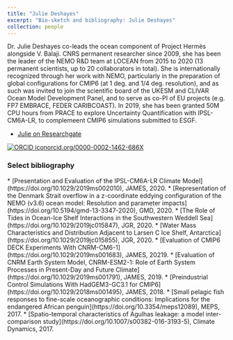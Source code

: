 ```yaml
---
title: "Julie Deshayes"
excerpt: "Bio-sketch and bibliography: Julie Deshayes"
collection: people
---
```


Dr. Julie Deshayes co-leads the ocean component of Project Hermès alongside V. Balaji. CNRS permanent researcher since 2009, she has been the leader of the NEMO R&D team at LOCEAN from 2015 to 2020 (13 permanent scientists, up to 20 collaborators in total). She is internationally recognized through her work with NEMO, particularly in the preparation of global configurations for CMIP6  (at 1 deg. and 1/4 deg. resolution), and as such was invited to join the scientific board of the UKESM and CLIVAR Ocean Model Development Panel, and to serve as co-PI of EU projects (e.g. FP7 EMBRACE, FEDER CARIBCOAST). In 2019, she has been granted 50M CPU hours from PRACE to explore Uncertainty Quantification with IPSL-CM6A-LR, to complemeent CMIP6 simulations submitted to ESGF. 


* [Julie on Researchgate](https://www.researchgate.net/profile/Julie_Deshayes)

<div><a style="vertical-align: top" href="https://orcid.org/0000-0002-1462-686X" target="orcid.widget" rel="noopener noreferrer"><img src="https://orcid.org/sites/default/files/images/orcid_16x16.png" alt="ORCID icon" />orcid.org/0000-0002-1462-686X</a></div>


<h3>Select bibliography</h3>
* [Presentation and Evaluation of the IPSL-CM6A-LR Climate Model](https://doi.org/10.1029/2019ms002010), JAMES, 2020.
* [Representation of the Denmark Strait overflow in a z-coordinate eddying configuration of the NEMO (v3.6) ocean model: Resolution and parameter impacts](https://doi.org/10.5194/gmd-13-3347-2020), GMD, 2020.
* [The Role of Tides in Ocean-Ice Shelf Interactions in the Southwestern Weddell Sea](https://doi.org/10.1029/2019jc015847), JGR, 2020.
* [Water Mass Characteristics and Distribution Adjacent to Larsen C Ice Shelf, Antarctica](https://doi.org/10.1029/2019jc015855), JGR, 2020.
* [Evaluation of CMIP6 DECK Experiments With CNRM-CM6-1](https://doi.org/10.1029/2019ms001683), JAMES, 20219.
* [Evaluation of CNRM Earth System Model, CNRM-ESM2-1: Role of Earth System Processes in Present-Day and Future Climate](https://doi.org/10.1029/2019ms001791), JAMES, 2019.
* [Preindustrial Control Simulations With HadGEM3-GC3.1 for CMIP6](https://doi.org/10.1029/2018ms001495), JAMES, 2018.
* [Small pelagic fish responses to fine-scale oceanographic conditions: Implications for the endangered African penguin](https://doi.org/10.3354/meps12089), MEPS, 2017.
* [Spatio-temporal characteristics of Agulhas leakage: a model inter-comparison study](https://doi.org/10.1007/s00382-016-3193-5), Climate Dynamics, 2017.
